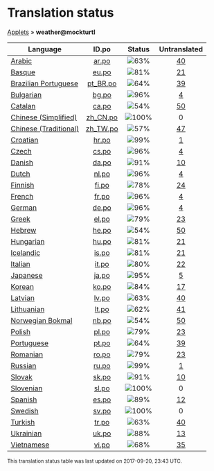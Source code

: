 # Translation status
[Applets](../../README.md) &#187; **weather@mockturtl**

Language | ID.po | Status | Untranslated
---------|:--:|:------:|:-----------:
[Arabic](../../language-status/ar.md) | [ar.po](po/ar.po) | ![63%](http://progressed.io/bar/63) | [40](untranslated-po/ar.md)
[Basque](../../language-status/eu.md) | [eu.po](po/eu.po) | ![81%](http://progressed.io/bar/81) | [21](untranslated-po/eu.md)
[Brazilian Portuguese](../../language-status/pt_BR.md) | [pt_BR.po](po/pt_BR.po) | ![64%](http://progressed.io/bar/64) | [39](untranslated-po/pt_BR.md)
[Bulgarian](../../language-status/bg.md) | [bg.po](po/bg.po) | ![96%](http://progressed.io/bar/96) | [4](untranslated-po/bg.md)
[Catalan](../../language-status/ca.md) | [ca.po](po/ca.po) | ![54%](http://progressed.io/bar/54) | [50](untranslated-po/ca.md)
[Chinese (Simplified)](../../language-status/zh_CN.md) | [zh_CN.po](po/zh_CN.po) | ![100%](http://progressed.io/bar/100) | 0
[Chinese (Traditional)](../../language-status/zh_TW.md) | [zh_TW.po](po/zh_TW.po) | ![57%](http://progressed.io/bar/57) | [47](untranslated-po/zh_TW.md)
[Croatian](../../language-status/hr.md) | [hr.po](po/hr.po) | ![99%](http://progressed.io/bar/99) | [1](untranslated-po/hr.md)
[Czech](../../language-status/cs.md) | [cs.po](po/cs.po) | ![96%](http://progressed.io/bar/96) | [4](untranslated-po/cs.md)
[Danish](../../language-status/da.md) | [da.po](po/da.po) | ![91%](http://progressed.io/bar/91) | [10](untranslated-po/da.md)
[Dutch](../../language-status/nl.md) | [nl.po](po/nl.po) | ![96%](http://progressed.io/bar/96) | [4](untranslated-po/nl.md)
[Finnish](../../language-status/fi.md) | [fi.po](po/fi.po) | ![78%](http://progressed.io/bar/78) | [24](untranslated-po/fi.md)
[French](../../language-status/fr.md) | [fr.po](po/fr.po) | ![96%](http://progressed.io/bar/96) | [4](untranslated-po/fr.md)
[German](../../language-status/de.md) | [de.po](po/de.po) | ![96%](http://progressed.io/bar/96) | [4](untranslated-po/de.md)
[Greek](../../language-status/el.md) | [el.po](po/el.po) | ![79%](http://progressed.io/bar/79) | [23](untranslated-po/el.md)
[Hebrew](../../language-status/he.md) | [he.po](po/he.po) | ![54%](http://progressed.io/bar/54) | [50](untranslated-po/he.md)
[Hungarian](../../language-status/hu.md) | [hu.po](po/hu.po) | ![81%](http://progressed.io/bar/81) | [21](untranslated-po/hu.md)
[Icelandic](../../language-status/is.md) | [is.po](po/is.po) | ![81%](http://progressed.io/bar/81) | [21](untranslated-po/is.md)
[Italian](../../language-status/it.md) | [it.po](po/it.po) | ![80%](http://progressed.io/bar/80) | [22](untranslated-po/it.md)
[Japanese](../../language-status/ja.md) | [ja.po](po/ja.po) | ![95%](http://progressed.io/bar/95) | [5](untranslated-po/ja.md)
[Korean](../../language-status/ko.md) | [ko.po](po/ko.po) | ![84%](http://progressed.io/bar/84) | [17](untranslated-po/ko.md)
[Latvian](../../language-status/lv.md) | [lv.po](po/lv.po) | ![63%](http://progressed.io/bar/63) | [40](untranslated-po/lv.md)
[Lithuanian](../../language-status/lt.md) | [lt.po](po/lt.po) | ![62%](http://progressed.io/bar/62) | [41](untranslated-po/lt.md)
[Norwegian Bokmal](../../language-status/nb.md) | [nb.po](po/nb.po) | ![54%](http://progressed.io/bar/54) | [50](untranslated-po/nb.md)
[Polish](../../language-status/pl.md) | [pl.po](po/pl.po) | ![79%](http://progressed.io/bar/79) | [23](untranslated-po/pl.md)
[Portuguese](../../language-status/pt.md) | [pt.po](po/pt.po) | ![64%](http://progressed.io/bar/64) | [39](untranslated-po/pt.md)
[Romanian](../../language-status/ro.md) | [ro.po](po/ro.po) | ![79%](http://progressed.io/bar/79) | [23](untranslated-po/ro.md)
[Russian](../../language-status/ru.md) | [ru.po](po/ru.po) | ![99%](http://progressed.io/bar/99) | [1](untranslated-po/ru.md)
[Slovak](../../language-status/sk.md) | [sk.po](po/sk.po) | ![91%](http://progressed.io/bar/91) | [10](untranslated-po/sk.md)
[Slovenian](../../language-status/sl.md) | [sl.po](po/sl.po) | ![100%](http://progressed.io/bar/100) | 0
[Spanish](../../language-status/es.md) | [es.po](po/es.po) | ![89%](http://progressed.io/bar/89) | [12](untranslated-po/es.md)
[Swedish](../../language-status/sv.md) | [sv.po](po/sv.po) | ![100%](http://progressed.io/bar/100) | 0
[Turkish](../../language-status/tr.md) | [tr.po](po/tr.po) | ![63%](http://progressed.io/bar/63) | [40](untranslated-po/tr.md)
[Ukrainian](../../language-status/uk.md) | [uk.po](po/uk.po) | ![88%](http://progressed.io/bar/88) | [13](untranslated-po/uk.md)
[Vietnamese](../../language-status/vi.md) | [vi.po](po/vi.po) | ![68%](http://progressed.io/bar/68) | [35](untranslated-po/vi.md)

<sup>This translation status table was last updated on 2017-09-20, 23:43 UTC.</sup>
